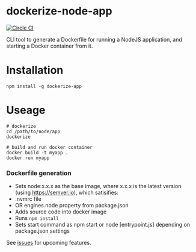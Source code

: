 # dockerize-node-app

[![Circle CI](https://circleci.com/gh/brainsiq/dockerize-node-app/tree/master.svg?style=svg&circle-token=a639b747f151247d6b8f99bda7b49dc4c337210d)](https://circleci.com/gh/brainsiq/dockerize-node-app/tree/master)

CLI tool to generate a Dockerfile for running a NodeJS application, and starting a Docker container from it.

# Installation

`npm install -g dockerize-app`

# Useage

```
# dockerize
cd /path/to/node/app
dockerize

# build and run docker container
docker build -t myapp .
docker run myapp
```

### Dockerfile generation

* Sets node:x.x.x as the base image, where x.x.x is the latest version (using https://semver.io), which satisifies:
 * .nvmrc file
 * OR engines.node property from package.json
* Adds source code into docker image
* Runs `npm install`
* Sets start command as npm start or node [entrypoint.js] depending on package.json settings

See [issues](https://github.com/brainsiq/dockerize-node-app/issues?q=is%3Aopen+is%3Aissue+label%3Aenhancement) for upcoming features.
